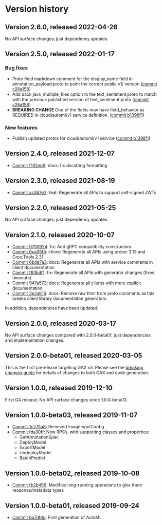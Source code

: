 # Version history

## Version 2.6.0, released 2022-04-26

No API surface changes; just dependency updates.

## Version 2.5.0, released 2022-01-17

### Bug fixes

- Proto field markdown comment for the display_name field in annotation_payload.proto to point the correct public v1/ version ([commit c26a158](https://github.com/googleapis/google-cloud-dotnet/commit/c26a15832ac35576ec09cf8f54e18170443dd8bf))
- Add back java_multiple_files option to the text_sentiment.proto to match with the previous published version of text_sentiment proto ([commit c26a158](https://github.com/googleapis/google-cloud-dotnet/commit/c26a15832ac35576ec09cf8f54e18170443dd8bf))
- **BREAKING CHANGE** One of the fields now have field_behavior as REQUIRED in cloud/automl/v1 service definition. ([commit b1398f1](https://github.com/googleapis/google-cloud-dotnet/commit/b1398f19035a33d46b0574b486aaf6d80fe86b6e))

### New features

- Publish updated protos for cloud/automl/v1 service ([commit b1398f1](https://github.com/googleapis/google-cloud-dotnet/commit/b1398f19035a33d46b0574b486aaf6d80fe86b6e))

## Version 2.4.0, released 2021-12-07

- [Commit f182ed9](https://github.com/googleapis/google-cloud-dotnet/commit/f182ed9): docs: fix docstring formatting

## Version 2.3.0, released 2021-08-19

- [Commit ac367e2](https://github.com/googleapis/google-cloud-dotnet/commit/ac367e2): feat: Regenerate all APIs to support self-signed JWTs

## Version 2.2.0, released 2021-05-25

No API surface changes; just dependency updates.

## Version 2.1.0, released 2020-10-07

- [Commit 0790924](https://github.com/googleapis/google-cloud-dotnet/commit/0790924): fix: Add gRPC compatibility constructors
- [Commit 0ca05f5](https://github.com/googleapis/google-cloud-dotnet/commit/0ca05f5): chore: Regenerate all APIs using protoc 3.13 and Grpc.Tools 2.31
- [Commit 6bde7a3](https://github.com/googleapis/google-cloud-dotnet/commit/6bde7a3): docs: Regenerate all APIs with service comments in client documentation
- [Commit f83bdf1](https://github.com/googleapis/google-cloud-dotnet/commit/f83bdf1): fix: Regenerate all APIs with generator changes (fixes timeouts)
- [Commit 947a573](https://github.com/googleapis/google-cloud-dotnet/commit/947a573): docs: Regenerate all clients with more explicit documentation
- [Commit 3e2a816](https://github.com/googleapis/google-cloud-dotnet/commit/3e2a816): docs: Remove raw html from proto comments as this breaks client library documentation generators.

In addition, dependencies have been updated.

## Version 2.0.0, released 2020-03-17

No API surface changes compared with 2.0.0-beta01, just dependencies
and implementation changes.

## Version 2.0.0-beta01, released 2020-03-05

This is the first prerelease targeting GAX v3. Please see the
[breaking changes guide](https://cloud.google.com/dotnet/docs/reference/help/breaking-gax2)
for details of changes to both GAX and code generation.

## Version 1.0.0, released 2019-12-10

First GA release. No API surface changes since 1.0.0-beta03.

## Version 1.0.0-beta03, released 2019-11-07

- [Commit 1c275a8](https://github.com/googleapis/google-cloud-dotnet/commit/1c275a8): Removed ImageInputConfig
- [Commit fda30ff](https://github.com/googleapis/google-cloud-dotnet/commit/fda30ff): New RPCs, with supporting classes and properties:
  - GetAnnotationSpec
  - DeployModel
  - ExportModel
  - UndeployModel
  - BatchPredict

## Version 1.0.0-beta02, released 2019-10-08

- [Commit fb2b456](https://github.com/googleapis/google-cloud-dotnet/commit/fb2b456): Modifies long-running operations to give them response/metadata types

## Version 1.0.0-beta01, released 2019-09-24

- [Commit ba7dfdd](https://github.com/googleapis/google-cloud-dotnet/commit/ba7dfdd): First generation of AutoML

